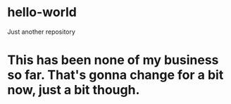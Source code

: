 # hello-world
Just another repository

# This has been none of my business so far. That's gonna change for a bit now, just a bit though.
